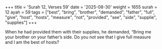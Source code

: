 +++
title = 'Surah 12, Verses 59'
date = '2025-08-30'
weight = 1655
surah = 12
ayah = 59
tags = ["best", "bring", "brother", "demanded", "father", "full", "give", "host", "hosts", "measure", "not", "provided", "see", "side", "supplie", "supplies"]
+++

When he had provided them with their supplies, he demanded, “Bring me your brother on your father’s side. Do you not see that I give full measure and I am the best of hosts?